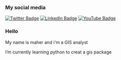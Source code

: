 ### My social media
 [![Twitter Badge](https://img.shields.io/twitter/follow/maher?style=social)](https://twitter.com/maher90695335)
 [![LinkedIn Badge](https://img.shields.io/badge/My-LinkedIn-blue)](https://www.linkedin.com/in/maher-hamouda-560480168/)
 [![YouTube Badge](https://img.shields.io/badge/My-YouTube-red)](https://www.youtube.com/@maherhassan1990/videos)
 


 
### Hello 
My name is maher 
and i'm a GIS analyst


I’m currently learning python to creat a gis package




<!--
**Maherhassanali/Maherhassanali** is a ✨ _special_ ✨ repository because its `README.md` (this file) appears on your GitHub profile.

Here are some ideas to get you started:

- 🔭 I’m currently working on ...
- 🌱 I’m currently learning ...
- 👯 I’m looking to collaborate on ...
- 🤔 I’m looking for help with ...
- 💬 Ask me about ...
- 📫 How to reach me: ...
- 😄 Pronouns: ...
- ⚡ Fun fact: ...
-->
